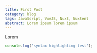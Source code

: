```yaml
---
title: First Post
category: blog
tags: JavaScript, VueJS, Nuxt, Nuxtent
abstract: Lorem ipsum lorem ipsum
---
```


Lorem

```js
console.log('syntax highlighting test');
```
